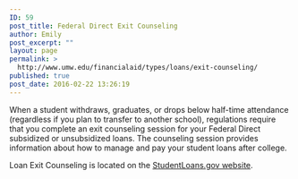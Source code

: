 ```yaml
---
ID: 59
post_title: Federal Direct Exit Counseling
author: Emily
post_excerpt: ""
layout: page
permalink: >
  http://www.umw.edu/financialaid/types/loans/exit-counseling/
published: true
post_date: 2016-02-22 13:26:19
---
```

When a student withdraws, graduates, or drops below half-time attendance (regardless if you plan to transfer to another school), regulations require that you complete an exit counseling session for your Federal Direct subsidized or unsubsidized loans. The counseling session provides information about how to manage and pay your student loans after college.

Loan Exit Counseling is located on the <a href="http://www.studentloans.govhttps://studentloans.gov/myDirectLoan/index.action" target="_blank" rel="noopener">StudentLoans.gov website</a>.